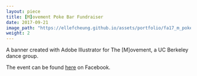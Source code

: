```yaml
---
layout: piece
title: [M]ovement Poke Bar Fundraiser
date: 2017-09-21
image_path: "https://ellefcheung.github.io/assets/portfolio/fa17_m_poke_8.png"
weight: 2
---
```


A banner created with Adobe Illustrator for The [M]ovement, a UC Berkeley dance group.

The event can be found [here](https://www.facebook.com/events/142427609699780/) on Facebook.